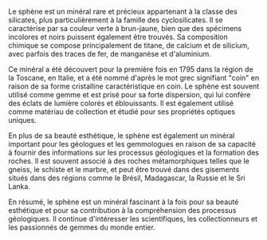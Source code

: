 Le sphène est un minéral rare et précieux appartenant à la classe des silicates, plus particulièrement à la famille des cyclosilicates. Il se caractérise par sa couleur verte à brun-jaune, bien que des spécimens incolores et noirs puissent également être trouvés. Sa composition chimique se compose principalement de titane, de calcium et de silicium, avec parfois des traces de fer, de manganèse et d'aluminium. 

Ce minéral a été découvert pour la première fois en 1795 dans la région de la Toscane, en Italie, et a été nommé d'après le mot grec signifiant "coin" en raison de sa forme cristalline caractéristique en coin. Le sphène est souvent utilisé comme gemme et est prisé pour sa forte dispersion, qui lui confère des éclats de lumière colorés et éblouissants. Il est également utilisé comme matériau de collection et étudié pour ses propriétés optiques uniques. 

En plus de sa beauté esthétique, le sphène est également un minéral important pour les géologues et les gemmologues en raison de sa capacité à fournir des informations sur les processus géologiques et la formation des roches. Il est souvent associé à des roches métamorphiques telles que le gneiss, le schiste et le marbre, et peut être trouvé dans des gisements situés dans des régions comme le Brésil, Madagascar, la Russie et le Sri Lanka.

En résumé, le sphène est un minéral fascinant à la fois pour sa beauté esthétique et pour sa contribution à la compréhension des processus géologiques. Il continue d'intéresser les scientifiques, les collectionneurs et les passionnés de gemmes du monde entier.